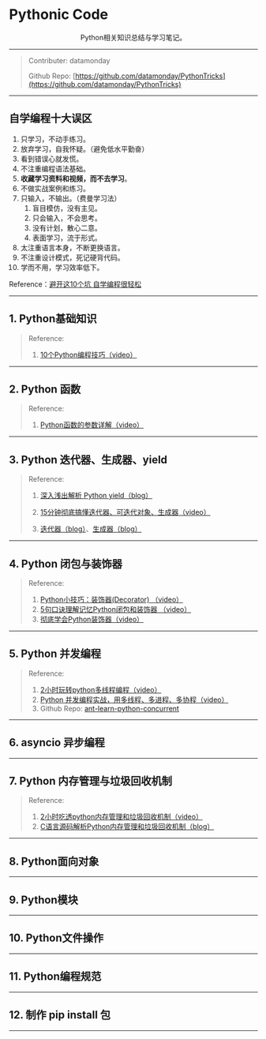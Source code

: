 # Pythonic Code

<center>Python相关知识总结与学习笔记。</center>

---

> Contributer: datamonday
>
> Github Repo: [https://github.com/datamonday/PythonTricks](https://github.com/datamonday/PythonTricks)

---

## 自学编程十大误区

1. 只学习，不动手练习。
2. 放弃学习，自我怀疑。（避免低水平勤奋）
3. 看到错误心就发慌。
4. 不注重编程语法基础。
5. **收藏学习资料和视频，而不去学习**。
6. 不做实战案例和练习。
7. 只输入，不输出。（费曼学习法）
   1. 盲目模仿，没有主见。
   2. 只会输入，不会思考。
   3. 没有计划，散心二意。
   4. 表面学习，流于形式。
8. 太注重语言本身，不断更换语言。
9. 不注重设计模式，死记硬背代码。
10. 学而不用，学习效率低下。



Reference：[避开这10个坑 自学编程很轻松](https://www.bilibili.com/video/BV1NX4y1N71i/?spm_id_from=333.788.recommend_more_video.4)

---

## 1. Python基础知识

> Reference:
>
> 1. [10个Python编程技巧（video）](https://www.bilibili.com/video/BV1kT4y1u72i?t=364)

---

## 2. Python 函数



> Reference:
>
> 1. [Python函数的参数详解（video）](https://www.bilibili.com/video/BV1k7411W78H/?spm_id_from=333.788.recommend_more_video.4)



---

## 3. Python 迭代器、生成器、yield



> Reference:
>
> 1. [深入浅出解析 Python yield（blog）](https://blog.csdn.net/weixin_39653948/article/details/105110120)
>
> 2. [15分钟彻底搞懂迭代器、可迭代对象、生成器（video）](https://www.bilibili.com/video/BV1BT4y1P7nn?from=search&seid=16190845741488495859)
>
> 3. [迭代器（blog）](https://pythonav.com/wiki/detail/1/11/)、[生成器（blog）](https://pythonav.com/wiki/detail/1/12/)

---

## 4. Python 闭包与装饰器

> Reference:
>
> 1. [Python小技巧：装饰器(Decorator) （video）](https://www.bilibili.com/video/BV11s411V7Dt?from=search&seid=6784234166068928110)
> 2. [5句口诀理解记忆Python闭包和装饰器 （video）](https://www.bilibili.com/video/BV1ZJ411y7Te?from=search&seid=6784234166068928110)
> 3. [彻底学会Python装饰器（video）](https://www.bilibili.com/video/BV1Vv411x7hj?p=4)

---

## 5. Python 并发编程

> Reference:
> 1.  [2小时玩转python多线程编程（video）](https://www.bilibili.com/video/BV1fz4y1D7tU?p=16)
> 2.  [Python 并发编程实战，用多线程、多进程、多协程（video）](https://www.bilibili.com/video/BV1bK411A7tV?p=10&t=318)
> 3. Github Repo: [ant-learn-python-concurrent](https://github.com/peiss/ant-learn-python-concurrent)



---

## 6. asyncio 异步编程





---

## 7. Python 内存管理与垃圾回收机制

> Reference:
>
> 1. [2小时吃透python内存管理和垃圾回收机制（video）](https://www.bilibili.com/video/BV1Ei4y1b7mo?p=5&t=283)
> 2. [C语言源码解析Python内存管理和垃圾回收机制（blog）](https://pythonav.com/wiki/detail/6/88/)

---

## 8. Python面向对象






---

## 9. Python模块





---

## 10. Python文件操作





---

## 11. Python编程规范





---

## 12. 制作 pip install 包







---

